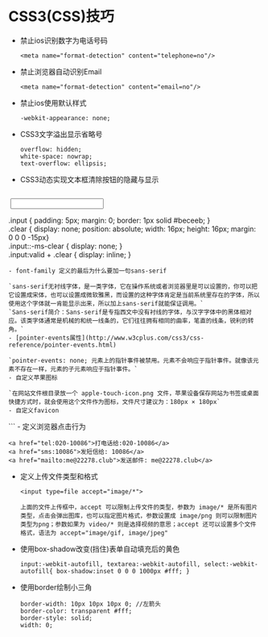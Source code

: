 # CSS3(CSS)技巧
- 禁止ios识别数字为电话号码  

  ```
  <meta name="format-detection" content="telephone=no"/>  
  ```
- 禁止浏览器自动识别Email  

  ```
  <meta name="format-detection" content="email=no"/>  
  ```
- 禁止ios使用默认样式  

  ```
  -webkit-appearance: none;  
  ```
- CSS3文字溢出显示省略号  

   ```
  overflow: hidden;  
  white-space: nowrap;  
  text-overflow: ellipsis; 
  ```
- CSS3动态实现文本框清除按钮的隐藏与显示  

  ```
  <input class="input" required><a class="clear"><i class="icon-close"></i></a> 
 
  .input { padding: 5px; margin: 0; border: 1px solid #beceeb; }  
  .clear { display: none; position: absolute; width: 16px; height: 16px; margin: 0 0 0 -15px}  
  .input::-ms-clear { display: none; }  
  .input:valid + .clear { display: inline; }
  ```
- font-family 定义的最后为什么要加一句sans-serif  

  `sans-serif无衬线字体，是一类字体，它在操作系统或者浏览器里是可以设置的，你可以把它设置成宋体，也可以设置成微软雅黑，而设置的这种字体肯定是当前系统里存在的字体，所以使用这个字体就一肯能显示出来，所以加上sans-serif就能保证调用。`  
  `Sans-serif简介：Sans-serif是专指西文中没有衬线的字体，与汉字字体中的黑体相对应。该类字体通常是机械的和统一线条的，它们往往拥有相同的曲率，笔直的线条，锐利的转角。`   
- [pointer-events属性](http://www.w3cplus.com/css3/css-reference/pointer-events.html) 

  `pointer-events: none; 元素上的指针事件被禁用。元素不会响应于指针事件。就像该元素不存在一样，元素的子元素响应于指针事件。`    
- 自定义苹果图标  

  `在网站文件根目录放一个 apple-touch-icon.png 文件，苹果设备保存网站为书签或桌面快捷方式时，就会使用这个文件作为图标，文件尺寸建议为：180px × 180px`
- 自定义favicon  

  ```
  <link rel="icon" href="favicon.ico" mce_href="favicon.ico" type="image/x-icon">
  ```  
- 定义浏览器点击行为  

  ```
  <a href="tel:020-10086">打电话给:020-10086</a>  
  <a href="sms:10086">发短信给: 10086</a>  
  <a href="mailto:me@22278.club">发送邮件: me@22278.club</a>
  ```
- 定义上传文件类型和格式  

  ```
  <input type=file accept="image/*">
  ```
  
  `上面的文件上传框中，accept 可以限制上传文件的类型，参数为 image/* 是所有图片类型，点击会弹出图库，也可以指定图片格式，参数设置成 image/png 则可以限制图片类型为png；参数如果为 video/* 则是选择视频的意思；accept 还可以设置多个文件格式，语法为 accept="image/gif, image/jpeg" `
- 使用box-shadow改变(挡住)表单自动填充后的黄色  

  ```
  input:-webkit-autofill, textarea:-webkit-autofill, select:-webkit-autofill{ box-shadow:inset 0 0 0 1000px #fff; }
  ```
- 使用border绘制小三角  

  ```
  border-width: 10px 10px 10px 0; //左箭头  
  border-color: transparent #fff;  
  border-style: solid;  
  width: 0;
  ```
  
